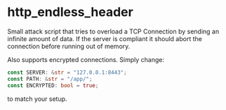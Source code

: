 # http_endless_header

Small attack script that tries to overload a TCP Connection by sending an infinite amount of data. If the server is compliant it should abort the connection before running out of memory.

Also supports encrypted connections. Simply change:

```rust
const SERVER: &str = "127.0.0.1:8443";
const PATH: &str = "/app/";
const ENCRYPTED: bool = true;
```

to match your setup.
